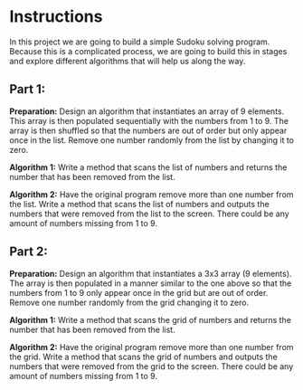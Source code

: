 # Instructions
In this project we are going to build a simple Sudoku solving program. Because this is a complicated process, we are going to build this in stages and explore different algorithms that will help us along the way.

## Part 1:
**Preparation:**
Design an algorithm that instantiates an array of 9 elements. This array is then populated sequentially with the numbers from 1 to 9. The array is then shuffled so that the numbers are out of order but only appear once in the list. Remove one number randomly from the list by changing it to zero.

**Algorithm 1:**
Write a method that scans the list of numbers and returns the number that has been removed from the list.

**Algorithm 2:**
Have the original program remove more than one number from the list. Write a method that scans the list of numbers and outputs the numbers that were removed from the list to the screen. There could be any amount of numbers missing from 1 to 9.

## Part 2:
**Preparation:**
Design an algorithm that instantiates a 3x3 array (9 elements). The array is then populated in a manner similar to the one above so that the numbers from 1 to 9 only appear once in the grid but are out of order. Remove one number randomly from the grid changing it to zero.

**Algorithm 1:**
Write a method that scans the grid of numbers and returns the number that has been removed from the list.

**Algorithm 2:**
Have the original program remove more than one number from the grid. Write a method that scans the grid of numbers and outputs the numbers that were removed from the grid to the screen. There could be any amount of numbers missing from 1 to 9.

